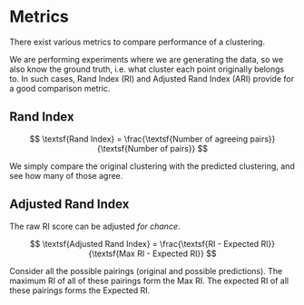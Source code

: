 # Metrics

There exist various metrics to compare performance of a clustering.

We are performing experiments where we are generating the data, so we also know the ground truth, i.e. what cluster each point originally belongs to. In such cases, Rand Index (RI) and Adjusted Rand Index (ARI) provide for a good comparison metric.

## Rand Index

$$
    \textsf{Rand Index} = \frac{\textsf{Number of agreeing pairs}}{\textsf{Number of pairs}}    
$$

We simply compare the original clustering with the predicted clustering, and see how many of those agree.

## Adjusted Rand Index

The raw RI score can be adjusted _for chance_.

$$
\textsf{Adjusted Rand Index} = \frac{\textsf{RI - Expected RI}}{\textsf{Max RI - Expected RI}}
$$

Consider all the possible pairings (original and possible predictions). The maximum RI of all of these pairings form the $\textsf{Max RI}$. The expected RI of all these pairings forms the $\textsf{Expected RI}$.